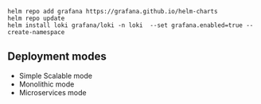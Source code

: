 

```
helm repo add grafana https://grafana.github.io/helm-charts
helm repo update
helm install loki grafana/loki -n loki  --set grafana.enabled=true --create-namespace
```

## Deployment modes

- Simple Scalable mode
- Monolithic mode
- Microservices mode

